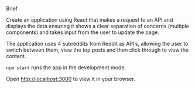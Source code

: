 Brief

Create an application using React that makes a request to an API and displays the data ensuring it shows  a clear separation of concerns (multiple components) and takes input from the user to update the page. 

The application uses 4 subreddits from Reddit as API’s, allowing the user to switch between them, view the top posts and then click through to view the content.

`npm start` runs the app in the development mode.

Open [http://localhost:3000](http://localhost:3000) to view it in your browser.
